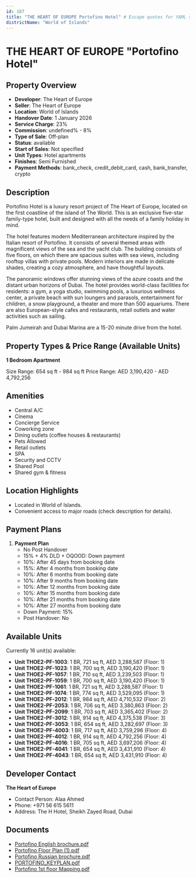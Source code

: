 ```yaml
---
id: 187
title: "THE HEART OF EUROPE Portofino Hotel" # Escape quotes for YAML string
districtName: "World of Islands"
---
```


# THE HEART OF EUROPE "Portofino Hotel"

## Property Overview
- **Developer**: The Heart of Europe
- **Seller**: The Heart of Europe
- **Location**: World of Islands
- **Handover Date**: 1 January 2026
- **Service Charge**: 23%
- **Commission**: undefined% - 8%
- **Type of Sale**: Off-plan
- **Status**: available
- **Start of Sales**: Not specified
- **Unit Types**: Hotel apartments
- **Finishes**: Semi Furnished
- **Payment Methods**: bank_check, credit_debit_card, cash, bank_transfer, crypto

## Description
Portofino Hotel is a luxury resort project of The Heart of Europe, located on the first coastline of the island of The World. This is an exclusive five-star family-type hotel, built and designed with all the needs of a family holiday in mind.

The hotel features modern Mediterranean architecture inspired by the Italian resort of Portofino. It consists of several themed areas with magnificent views of the sea and the yacht club. The building consists of five floors, on which there are spacious suites with sea views, including rooftop villas with private pools. Modern interiors are made in delicate shades, creating a cozy atmosphere, and have thoughtful layouts.

The panoramic windows offer stunning views of the azure coasts and the distant urban horizons of Dubai. The hotel provides world-class facilities for residents: a gym, a yoga studio, swimming pools, a luxurious wellness center, a private beach with sun loungers and parasols, entertainment for children, a snow playground, a theater and more than 500 aquariums. There are also European-style cafes and restaurants, retail outlets and water activities such as sailing.

Palm Jumeirah and Dubai Marina are a 15-20 minute drive from the hotel.

## Property Types & Price Range (Available Units)
**1 Bedroom Apartment**

Size Range: 654 sq ft - 984 sq ft
Price Range: AED 3,190,420 - AED 4,792,256

## Amenities
- Central A/C
- Cinema
- Concierge Service
- Coworking zone
- Dining outlets  (coffee houses & restaurants)
- Pets Allowed
- Retail outlets
- SPA
- Security and CCTV
- Shared Pool
- Shared gym & fitness

## Location Highlights
- Located in World of Islands.
- Convenient access to major roads (check description for details).

## Payment Plans
1. **Payment Plan**
   - No Post Handover
   - 15% + 4% DLD + OQOOD: Down payment
   - 10%: After 45 days from booking date
   - 15%: After 4 months from booking date
   - 10%: After 6 months from booking date
   - 10%: After 9 months from booking date
   - 10%: After 12 months from booking date
   - 10%: After 15 months from booking date
   - 10%: After 21 months from booking date
   - 10%: After 27 months from booking date
   - Down Payment: 15%
   - Post Handover: No

## Available Units
Currently 16 unit(s) available:
- **Unit THOE2-PF-1003**: 1 BR, 721 sq ft, AED 3,288,587 (Floor: 1)
- **Unit THOE2-PF-1023**: 1 BR, 700 sq ft, AED 3,190,420 (Floor: 1)
- **Unit THOE2-PF-1057**: 1 BR, 710 sq ft, AED 3,239,503 (Floor: 1)
- **Unit THOE2-PF-1059**: 1 BR, 700 sq ft, AED 3,190,420 (Floor: 1)
- **Unit THOE2-PF-1061**: 1 BR, 721 sq ft, AED 3,288,587 (Floor: 1)
- **Unit THOE2-PF-1074**: 1 BR, 774 sq ft, AED 3,529,095 (Floor: 1)
- **Unit THOE2-PF-2012**: 1 BR, 984 sq ft, AED 4,710,532 (Floor: 2)
- **Unit THOE2-PF-2053**: 1 BR, 706 sq ft, AED 3,380,863 (Floor: 2)
- **Unit THOE2-PF-2099**: 1 BR, 703 sq ft, AED 3,365,402 (Floor: 2)
- **Unit THOE2-PF-3012**: 1 BR, 914 sq ft, AED 4,375,538 (Floor: 3)
- **Unit THOE2-PF-3053**: 1 BR, 654 sq ft, AED 3,282,697 (Floor: 3)
- **Unit THOE2-PF-4003**: 1 BR, 717 sq ft, AED 3,759,296 (Floor: 4)
- **Unit THOE2-PF-4012**: 1 BR, 914 sq ft, AED 4,792,256 (Floor: 4)
- **Unit THOE2-PF-4016**: 1 BR, 705 sq ft, AED 3,697,206 (Floor: 4)
- **Unit THOE2-PF-4041**: 1 BR, 654 sq ft, AED 3,431,910 (Floor: 4)
- **Unit THOE2-PF-4043**: 1 BR, 654 sq ft, AED 3,431,910 (Floor: 4)

## Developer Contact
**The Heart of Europe**
- Contact Person: Alaa Ahmed
- Phone: +971 56 615 5611
- Address: The H Hotel, Sheikh Zayed Road, Dubai

## Documents
- [Portofino English brochure.pdf](https://cdn.geniemap.net/2023/06/22/XAlPUchXvoo4CCrHnFpyP8Wf4AT09hKIJy1IfNUn.pdf)
- [Portofino Floor Plan (1).pdf](https://cdn.geniemap.net/2023/06/22/dp714OI5mIc3EvZ2KddEyILUNgoHMLlkY2hyVZFn.pdf)
- [Portofino Russian brochure.pdf](https://cdn.geniemap.net/2023/06/22/ysFNy4YneO6h63fGUlqVcY5ssit0QlWvIXObWLov.pdf)
- [PORTOFINO_KEYPLAN.pdf](https://cdn.geniemap.net/2023/06/22/wFFR712QeDB1LKqXLMEcDAf4eEaBgusDzUkis1MG.pdf)
- [Portofino 1st floor Mapping.pdf](https://cdn.geniemap.net/2025/02/26/AXKQL2nGeUlPJasExBAUWtVchTdOz5wX7qvNa9Lw.pdf)
